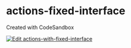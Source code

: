 # actions-fixed-interface
Created with CodeSandbox

[![Edit actions-with-fixed-interface](https://codesandbox.io/static/img/play-codesandbox.svg)](https://codesandbox.io/s/github/fabriziomarmitt/actions-fixed-interface/tree/master/)
